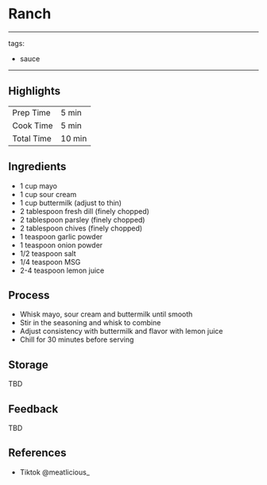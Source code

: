 # Ranch

---
tags:
  - sauce
---

## Highlights

| | |
|----|-----|
| Prep Time             | 5 min     |
| Cook Time             | 5 min     |
| Total Time            | 10 min    |

## Ingredients

* 1 cup mayo
* 1 cup sour cream
* 1 cup buttermilk (adjust to thin)
* 2 tablespoon fresh dill (finely chopped)
* 2 tablespoon parsley (finely chopped)
* 2 tablespoon chives (finely chopped)
* 1 teaspoon garlic powder
* 1 teaspoon onion powder
* 1/2 teaspoon salt
* 1/4 teaspoon MSG
* 2-4 teaspoon lemon juice

## Process

* Whisk mayo, sour cream and buttermilk until smooth
* Stir in the seasoning  and whisk to combine
* Adjust consistency with buttermilk and flavor with lemon juice
* Chill for 30 minutes before serving

## Storage

TBD

## Feedback

TBD

## References

* Tiktok @meatlicious_
